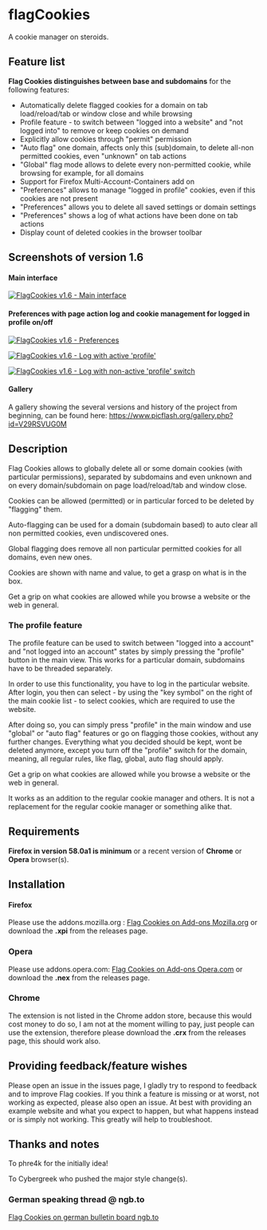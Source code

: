 # flagCookies
A cookie manager on steroids.

## Feature list

**Flag Cookies distinguishes between base and subdomains** for the following features:

- Automatically delete flagged cookies for a domain on tab load/reload/tab or window close and while browsing
- Profile feature - to switch between "logged into a website" and "not logged into" to remove or keep cookies on demand
- Explicitly allow cookies through "permit" permission
- "Auto flag" one domain, affects only this (sub)domain, to delete all-non permitted cookies, even "unknown" on tab actions
- "Global" flag mode allows to delete every non-permitted cookie, while browsing for example, for all domains
- Support for Firefox Multi-Account-Containers add on
- "Preferences" allows to manage "logged in profile" cookies, even if this cookies are not present
- "Preferences" allows you to delete all saved settings or domain settings
- "Preferences" shows a log of what actions have been done on tab actions
- Display count of deleted cookies in the browser toolbar

## Screenshots of version 1.6

#### Main interface

[![FlagCookies v1.6 - Main interface](https://www.picflash.org/img/2017/12/30/jxumb3iqtzhu7hy.png "FlagCookies v1.6 with cookies 'keyed' for profile mode (red key icon)")](https://www.picflash.org/viewer.php?img=jxumb3iqtzhu7hy.png)

#### Preferences with page action log and cookie management for logged in profile on/off

[![FlagCookies v1.6 - Preferences](https://www.picflash.org/img/2017/12/30/0o0aml1ik4lwfhd.png "Flag Cookies 1.6 preferences with profile cookie management")](https://www.picflash.org/viewer.php?img=0o0aml1ik4lwfhd.png)

[![FlagCookies v1.6 - Log with active 'profile'](https://www.picflash.org/img/2017/12/30/e3dlznmo3o8j5pk.png "Log view with active 'profile' after page reload")](https://www.picflash.org/viewer.php?img=e3dlznmo3o8j5pk.png)

[![FlagCookies v1.6 - Log with non-active 'profile' switch](https://www.picflash.org/img/2017/12/30/fswg4jfckb9d5zq.png "Log view with inactive 'profile' after page reload")](https://www.picflash.org/viewer.php?img=fswg4jfckb9d5zq.png)


#### Gallery
A gallery showing the several versions and history of the project from beginning, can be found here: https://www.picflash.org/gallery.php?id=V29RSVUG0M

## Description

Flag Cookies allows to globally delete all or some domain cookies (with particular permissions), separated by subdomains and even unknown and on every domain/subdomain on page load/reload/tab and window close.

Cookies can be allowed (permitted) or in particular forced to be deleted by "flagging" them.

Auto-flagging can be used for a domain (subdomain based) to auto clear all non permitted cookies, even undiscovered ones.

Global flagging does remove all non particular permitted cookies for all domains, even new ones.

Cookies are shown with name and value, to get a grasp on what is in the box.

Get a grip on what cookies are allowed while you browse a website or the web in general.

### The profile feature
The profile feature can be used to switch between "logged into a account" and "not logged into an account" states by simply pressing the "profile" button in the main view. This works for a particular domain, subdomains have to be threaded separately.

In order to use this functionality, you have to log in the particular website. After login, you then can select - by using the "key symbol" on the right of the main cookie list - to select cookies, which are required to use the website.

After doing so, you can simply press "profile" in the main window and use "global" or "auto flag" features or go on flagging those cookies, without any further changes. Everything what you decided should be kept, wont be deleted anymore, except you turn off the "profile" switch for the domain, meaning, all regular rules, like flag, global, auto flag should apply.

Get a grip on what cookies are allowed while you browse a website or the web in general.

It works as an addition to the regular cookie manager and others. It is not a replacement for the regular cookie manager or something alike that.


## Requirements

**Firefox in version 58.0a1 is minimum** or a recent version of **Chrome** or **Opera** browser(s).


## Installation

#### Firefox
Please use the addons.mozilla.org : [Flag Cookies on Add-ons Mozilla.org](https://addons.mozilla.org/en-US/firefox/addon/flag-cookies/) or download the **.xpi** from the releases page.

### Opera
Please use addons.opera.com: [Flag Cookies on Add-ons Opera.com](https://addons.opera.com/en/extensions/details/flag-cookies/) or download the **.nex** from the releases page.

### Chrome
The extension is not listed in the Chrome addon store, because this would cost money to do so, I am not at the moment willing to pay, just people can use the extension, therefore please download the **.crx** from the releases page, this should work also.


## Providing feedback/feature wishes
Please open an issue in the issues page, I gladly try to respond to feedback and to improve Flag cookies. If you think a feature is missing or at worst, not working as expected, please also open an issue. At best with providing an example website and what you expect to happen, but what happens instead or is simply not working. This greatly will help to troubleshoot.

## Thanks and notes

To phre4k for the initially idea!

To Cybergreek who pushed the major style change(s).

### German speaking thread @ ngb.to
[Flag Cookies on german bulletin board ngb.to](https://ngb.to/threads/32496-Firefox-Addon-FlagCookies)

